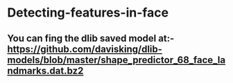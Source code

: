 # Detecting-features-in-face

## You can fing the dlib saved model at:- https://github.com/davisking/dlib-models/blob/master/shape_predictor_68_face_landmarks.dat.bz2
